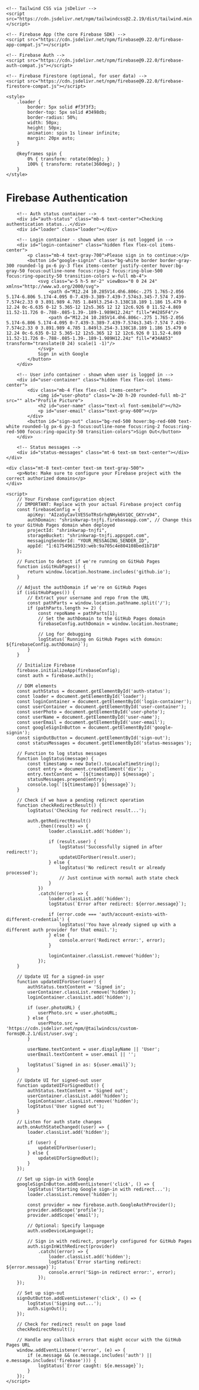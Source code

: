 <!DOCTYPE html>
<html lang="en">
<head>
    <meta charset="UTF-8">
    <meta name="viewport" content="width=device-width, initial-scale=1.0">
    <title>Firebase Authentication with GitHub Pages</title>
    
    <!-- Tailwind CSS via jsDelivr -->
    <script src="https://cdn.jsdelivr.net/npm/tailwindcss@2.2.19/dist/tailwind.min.js"></script>
    
    <!-- Firebase App (the core Firebase SDK) -->
    <script src="https://cdn.jsdelivr.net/npm/firebase@9.22.0/firebase-app-compat.js"></script>
    
    <!-- Firebase Auth -->
    <script src="https://cdn.jsdelivr.net/npm/firebase@9.22.0/firebase-auth-compat.js"></script>
    
    <!-- Firebase Firestore (optional, for user data) -->
    <script src="https://cdn.jsdelivr.net/npm/firebase@9.22.0/firebase-firestore-compat.js"></script>
    
    <style>
        .loader {
            border: 5px solid #f3f3f3;
            border-top: 5px solid #3498db;
            border-radius: 50%;
            width: 50px;
            height: 50px;
            animation: spin 1s linear infinite;
            margin: 20px auto;
        }
        
        @keyframes spin {
            0% { transform: rotate(0deg); }
            100% { transform: rotate(360deg); }
        }
    </style>
</head>
<body class="bg-gray-100 min-h-screen flex flex-col items-center justify-center p-4">
    <div class="bg-white rounded-lg shadow-xl p-8 max-w-md w-full">
        <h1 class="text-2xl font-bold text-center mb-6">Firebase Authentication</h1>
        
        <!-- Auth status container -->
        <div id="auth-status" class="mb-6 text-center">Checking authentication status...</div>
        <div id="loader" class="loader"></div>
        
        <!-- Login container - shown when user is not logged in -->
        <div id="login-container" class="hidden flex flex-col items-center">
            <p class="mb-4 text-gray-700">Please sign in to continue:</p>
            <button id="google-signin" class="bg-white border border-gray-300 rounded-lg px-6 py-3 flex items-center justify-center hover:bg-gray-50 focus:outline-none focus:ring-2 focus:ring-blue-500 focus:ring-opacity-50 transition-colors w-full mb-4">
                <svg class="w-5 h-5 mr-2" viewBox="0 0 24 24" xmlns="http://www.w3.org/2000/svg">
                    <path d="M12.24 10.285V14.4h6.806c-.275 1.765-2.056 5.174-6.806 5.174-4.095 0-7.439-3.389-7.439-7.574s3.345-7.574 7.439-7.574c2.33 0 3.891.989 4.785 1.849l3.254-3.138C18.189 1.186 15.479 0 12.24 0c-6.635 0-12 5.365-12 12s5.365 12 12 12c6.926 0 11.52-4.869 11.52-11.726 0-.788-.085-1.39-.189-1.989H12.24z" fill="#4285F4"/>
                    <path d="M12.24 10.285V14.4h6.806c-.275 1.765-2.056 5.174-6.806 5.174-4.095 0-7.439-3.389-7.439-7.574s3.345-7.574 7.439-7.574c2.33 0 3.891.989 4.785 1.849l3.254-3.138C18.189 1.186 15.479 0 12.24 0c-6.635 0-12 5.365-12 12s5.365 12 12 12c6.926 0 11.52-4.869 11.52-11.726 0-.788-.085-1.39-.189-1.989H12.24z" fill="#34A853" transform="translate(0 24) scale(1 -1)"/>
                </svg>
                Sign in with Google
            </button>
        </div>
        
        <!-- User info container - shown when user is logged in -->
        <div id="user-container" class="hidden flex flex-col items-center">
            <div class="mb-4 flex flex-col items-center">
                <img id="user-photo" class="w-20 h-20 rounded-full mb-2" src="" alt="Profile Picture">
                <h2 id="user-name" class="text-xl font-semibold"></h2>
                <p id="user-email" class="text-gray-600"></p>
            </div>
            <button id="sign-out" class="bg-red-500 hover:bg-red-600 text-white rounded-lg px-6 py-3 focus:outline-none focus:ring-2 focus:ring-red-500 focus:ring-opacity-50 transition-colors">Sign Out</button>
        </div>
        
        <!-- Status messages -->
        <div id="status-messages" class="mt-6 text-sm text-center"></div>
    </div>
    
    <div class="mt-8 text-center text-sm text-gray-500">
        <p>Note: Make sure to configure your Firebase project with the correct authorized domains</p>
    </div>

    <script>
        // Your Firebase configuration object
        // IMPORTANT: Replace with your actual Firebase project config
        const firebaseConfig = {
            apiKey: "AIzaSyCavlVE5SoTRsGrhqNHyk6V1QC_GKYrx94",
            authDomain: "shrinkwrap-tnjfi.firebaseapp.com", // Change this to your GitHub Pages domain when deployed
            projectId: "shrinkwrap-tnjfi",
            storageBucket: "shrinkwrap-tnjfi.appspot.com",
            messagingSenderId: "YOUR_MESSAGING_SENDER_ID",
            appId: "1:617549612593:web:9a705c4e804108bed1b710"
        };
        
        // Function to detect if we're running on GitHub Pages
        function isGitHubPages() {
            return window.location.hostname.includes('github.io');
        }
        
        // Adjust the authDomain if we're on GitHub Pages
        if (isGitHubPages()) {
            // Extract your username and repo from the URL
            const pathParts = window.location.pathname.split('/');
            if (pathParts.length >= 2) {
                const repoName = pathParts[1];
                // Set the authDomain to the GitHub Pages domain
                firebaseConfig.authDomain = window.location.hostname;
                
                // Log for debugging
                logStatus(`Running on GitHub Pages with domain: ${firebaseConfig.authDomain}`);
            }
        }
        
        // Initialize Firebase
        firebase.initializeApp(firebaseConfig);
        const auth = firebase.auth();
        
        // DOM elements
        const authStatus = document.getElementById('auth-status');
        const loader = document.getElementById('loader');
        const loginContainer = document.getElementById('login-container');
        const userContainer = document.getElementById('user-container');
        const userPhoto = document.getElementById('user-photo');
        const userName = document.getElementById('user-name');
        const userEmail = document.getElementById('user-email');
        const googleSignInButton = document.getElementById('google-signin');
        const signOutButton = document.getElementById('sign-out');
        const statusMessages = document.getElementById('status-messages');
        
        // Function to log status messages
        function logStatus(message) {
            const timestamp = new Date().toLocaleTimeString();
            const entry = document.createElement('div');
            entry.textContent = `[${timestamp}] ${message}`;
            statusMessages.prepend(entry);
            console.log(`[${timestamp}] ${message}`);
        }
        
        // Check if we have a pending redirect operation
        function checkRedirectResult() {
            logStatus('Checking for redirect result...');
            
            auth.getRedirectResult()
                .then((result) => {
                    loader.classList.add('hidden');
                    
                    if (result.user) {
                        logStatus('Successfully signed in after redirect!');
                        updateUIForUser(result.user);
                    } else {
                        logStatus('No redirect result or already processed');
                        // Just continue with normal auth state check
                    }
                })
                .catch((error) => {
                    loader.classList.add('hidden');
                    logStatus(`Error after redirect: ${error.message}`);
                    
                    if (error.code === 'auth/account-exists-with-different-credential') {
                        logStatus('You have already signed up with a different auth provider for that email.');
                    } else {
                        console.error('Redirect error:', error);
                    }
                    
                    loginContainer.classList.remove('hidden');
                });
        }
        
        // Update UI for a signed-in user
        function updateUIForUser(user) {
            authStatus.textContent = 'Signed in';
            userContainer.classList.remove('hidden');
            loginContainer.classList.add('hidden');
            
            if (user.photoURL) {
                userPhoto.src = user.photoURL;
            } else {
                userPhoto.src = 'https://cdn.jsdelivr.net/npm/@tailwindcss/custom-forms@0.2.1/dist/user.svg';
            }
            
            userName.textContent = user.displayName || 'User';
            userEmail.textContent = user.email || '';
            
            logStatus(`Signed in as: ${user.email}`);
        }
        
        // Update UI for signed-out user
        function updateUIForSignedOut() {
            authStatus.textContent = 'Signed out';
            userContainer.classList.add('hidden');
            loginContainer.classList.remove('hidden');
            logStatus('User signed out');
        }
        
        // Listen for auth state changes
        auth.onAuthStateChanged((user) => {
            loader.classList.add('hidden');
            
            if (user) {
                updateUIForUser(user);
            } else {
                updateUIForSignedOut();
            }
        });
        
        // Set up sign-in with Google
        googleSignInButton.addEventListener('click', () => {
            logStatus('Starting Google sign-in with redirect...');
            loader.classList.remove('hidden');
            
            const provider = new firebase.auth.GoogleAuthProvider();
            provider.addScope('profile');
            provider.addScope('email');
            
            // Optional: Specify language
            auth.useDeviceLanguage();
            
            // Sign in with redirect, properly configured for GitHub Pages
            auth.signInWithRedirect(provider)
                .catch((error) => {
                    loader.classList.add('hidden');
                    logStatus(`Error starting redirect: ${error.message}`);
                    console.error('Sign-in redirect error:', error);
                });
        });
        
        // Set up sign-out
        signOutButton.addEventListener('click', () => {
            logStatus('Signing out...');
            auth.signOut();
        });
        
        // Check for redirect result on page load
        checkRedirectResult();
        
        // Handle any callback errors that might occur with the GitHub Pages URL
        window.addEventListener('error', (e) => {
            if (e.message && (e.message.includes('auth') || e.message.includes('firebase'))) {
                logStatus(`Error caught: ${e.message}`);
            }
        });
    </script>
</body>
</html>
